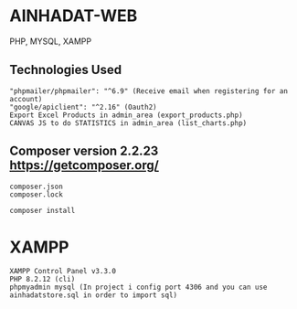# AINHADAT-WEB
PHP, MYSQL, XAMPP

## Technologies Used 
    "phpmailer/phpmailer": "^6.9" (Receive email when registering for an account)
    "google/apiclient": "^2.16" (Oauth2)
    Export Excel Products in admin_area (export_products.php)
    CANVAS JS to do STATISTICS in admin_area (list_charts.php)

## Composer version 2.2.23 https://getcomposer.org/
    composer.json
    composer.lock

```bash
composer install
```
# XAMPP 
    XAMPP Control Panel v3.3.0
    PHP 8.2.12 (cli)
    phpmyadmin mysql (In project i config port 4306 and you can use ainhadatstore.sql in order to import sql)


